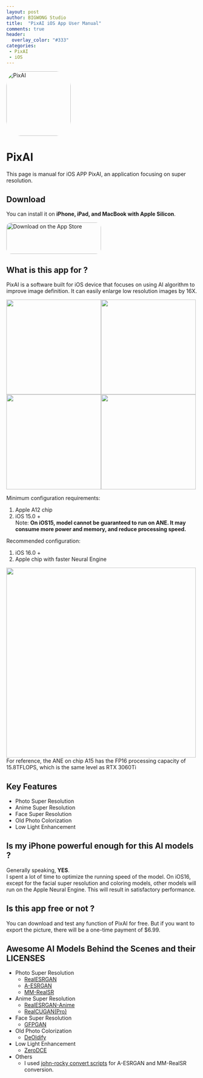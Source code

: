 ```yaml
---
layout: post
author: BIGWONG Studio
title:  "PixAI iOS App User Manual"
comments: true
header:
  overlay_color: "#333"
categories: 
 - PixAI
 - iOS
---
```

<a href="https://apps.apple.com/cn/app/pixai/id6443815029?itscg=30200&amp;itsct=apps_box_appicon" style="width: 170px; height: 170px; border-radius: 22%; overflow: hidden; display: inline-block; vertical-align: middle;"><img src="https://is5-ssl.mzstatic.com/image/thumb/Purple112/v4/1d/95/60/1d956018-56fd-9dbf-0dff-ebffebda763c/AppIcon-1x_U007emarketing-0-10-0-85-220.png/540x540bb.jpg?h=eae88dfee24ad2dc91b8a89caa201db7" alt="PixAI" style="width: 170px; height: 170px; border-radius: 22%; overflow: hidden; display: inline-block; vertical-align: middle;"></a>    
# PixAI
This page is manual for iOS APP PixAI, an application focusing on super resolution.
## Download
You can install it on **iPhone, iPad, and MacBook with Apple Silicon**.   



<a href="https://apps.apple.com/cn/app/pixai/id6443815029?itsct=apps_box_badge&amp;itscg=30200" style="display: inline-block; overflow: hidden; border-radius: 13px; width: 250px; height: 83px;"><img src="https://tools.applemediaservices.com/api/badges/download-on-the-app-store/black/en-us?size=250x83&amp;releaseDate=1671062400?h=1fa41db0a598d8f696424a0012ab4bd1" alt="Download on the App Store" style="border-radius: 13px; width: 250px; height: 83px;"></a>


## What is this app for ?
PixAI is a software built for iOS device that focuses on using AI algorithm to improve image definition. It can easily enlarge low resolution images by 16X.   

<img src="/assets/pixai/1.jpg" width="250"><img src="/assets/pixai/2.jpg" width="250"><img src="/assets/pixai/3.jpg" width="250"><img src="/assets/pixai/4.jpg" width="250">   






Minimum configuration requirements:   
1. Apple A12 chip
2. iOS 15.0 +   
Note: **On iOS15, model cannot be guaranteed to run on ANE. It may consume more power and memory, and reduce processing speed.**

Recommended configuration:   
1. iOS 16.0 +
2. Apple chip with faster Neural Engine   

<img src="/assets/pixai/ane.png" width="500">   
For reference, the ANE on chip A15 has the FP16 processing capacity of 15.8TFLOPS, which is the same level as RTX 3060Ti

## Key Features
- Photo Super Resolution
- Anime Super Resolution
- Face Super Resolution
- Old Photo Colorization
- Low Light Enhancement   



## Is my iPhone powerful enough for this AI models ?
Generally speaking, **YES**.   
I spent a lot of time to optimize the running speed of the model. On iOS16, except for the facial super resolution and coloring models, other models will run on the Apple Neural Engine. This will result in satisfactory performance.
## Is this app free or not ?
You can download and test any function of PixAI for free. But if you want to export the picture, there will be a one-time payment of $6.99.
## Awesome AI Models Behind the Scenes and their LICENSES
- Photo Super Resolution
  - [RealESRGAN](https://github.com/xinntao/Real-ESRGAN)
  - [A-ESRGAN](https://github.com/stroking-fishes-ml-corp/A-ESRGAN)
  - [MM-RealSR](https://github.com/TencentARC/MM-RealSR)
- Anime Super Resolution
  - [RealESRGAN-Anime](https://github.com/xinntao/Real-ESRGAN/blob/master/docs/model_zoo.md)
  - [RealCUGAN(Pro)](https://github.com/bilibili/ailab/tree/main/Real-CUGAN)
- Face Super Resolution
  - [GFPGAN](https://github.com/TencentARC/GFPGAN)
- Old Photo Colorization
  - [DeOldify](https://github.com/jantic/DeOldify)
- Low Light Enhancement
  - [ZeroDCE](https://keras.io/examples/vision/zero_dce/)
- Others
  - I used [john-rocky convert scripts](https://github.com/john-rocky/CoreML-Models#anime2sketch) for A-ESRGAN and MM-RealSR conversion.


